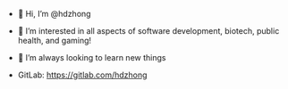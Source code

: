 - 👋 Hi, I’m @hdzhong
- 👀 I’m interested in all aspects of software development, biotech, public health, and gaming!
- 🌱 I’m always looking to learn new things

- GitLab: https://gitlab.com/hdzhong


<!---
hdzhong/hdzhong is a ✨ special ✨ repository because its `README.md` (this file) appears on your GitHub profile.
You can click the Preview link to take a look at your changes.
--->

